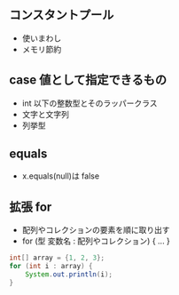 ## コンスタントプール

- 使いまわし
- メモリ節約

## case 値として指定できるもの

- int 以下の整数型とそのラッパークラス
- 文字と文字列
- 列挙型

## equals

- x.equals(null)は false

## 拡張 for

- 配列やコレクションの要素を順に取り出す
- for (型 変数名 : 配列やコレクション) { ... }

```java
int[] array = {1, 2, 3};
for (int i : array) {
    System.out.println(i);
}
```

